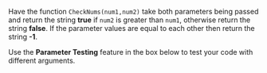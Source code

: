 Have the function ```CheckNums(num1,num2)``` take both parameters being passed and return the string **true** if ```num2``` is greater than ```num1```, otherwise return the string **false**. If the parameter values are equal to each other then return the string **-1**.

Use the **Parameter Testing** feature in the box below to test your code with different arguments.
